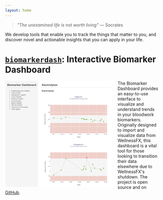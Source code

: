 ```yaml
---
layout: home
---
```


> *"The unexamined life is not worth living"*
> — Socrates

We develop tools that enable you to track the things that matter to you, and discover novel and actionable insights that you can apply in your life.

# [`biomarkerdash`](https://github.com/NoTranslationLayer/biomarkerdash): Interactive Biomarker Dashboard

<img src="./assets/biomarkerdash.png" alt="Example Biomarker Dashboard page" style="width: 350px; float: left; margin-right: 20px">


The Biomarker Dashboard provides an easy-to-use interface to visualize and understand trends in your bloodwork biomarkers. Originally designed to import and visualize data from WellnessFX, this dashboard is a vital tool for those looking to transition their data elsewhere due to WellnessFX's shutdown. The project is open source and on [GitHub](https://github.com/NoTranslationLayer/biomarkerdash).